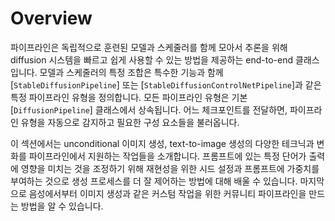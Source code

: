 <!--Copyright 2023 The HuggingFace Team. All rights reserved.

Licensed under the Apache License, Version 2.0 (the "License"); you may not use this file except in compliance with
the License. You may obtain a copy of the License at

http://www.apache.org/licenses/LICENSE-2.0

Unless required by applicable law or agreed to in writing, software distributed under the License is distributed on
an "AS IS" BASIS, WITHOUT WARRANTIES OR CONDITIONS OF ANY KIND, either express or implied. See the License for the
specific language governing permissions and limitations under the License.
-->

# Overview

파이프라인은 독립적으로 훈련된 모델과 스케줄러를 함께 모아서 추론을 위해 diffusion 시스템을 빠르고 쉽게 사용할 수 있는 방법을 제공하는 end-to-end 클래스입니다. 모델과 스케줄러의 특정 조합은 특수한 기능과 함께 [`StableDiffusionPipeline`] 또는 [`StableDiffusionControlNetPipeline`]과 같은 특정 파이프라인 유형을 정의합니다. 모든 파이프라인 유형은 기본 [`DiffusionPipeline`] 클래스에서 상속됩니다. 어느 체크포인트를 전달하면, 파이프라인 유형을 자동으로 감지하고 필요한 구성 요소들을 불러옵니다.

이 섹션에서는 unconditional 이미지 생성, text-to-image 생성의 다양한 테크닉과 변화를 파이프라인에서 지원하는 작업들을 소개합니다. 프롬프트에 있는 특정 단어가 출력에 영향을 미치는 것을 조정하기 위해 재현성을 위한 시드 설정과 프롬프트에 가중치를 부여하는 것으로 생성 프로세스를 더 잘 제어하는 방법에 대해 배울 수 있습니다. 마지막으로 음성에서부터 이미지 생성과 같은 커스텀 작업을 위한 커뮤니티 파이프라인을 만드는 방법을 알 수 있습니다.
